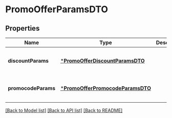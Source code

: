 # PromoOfferParamsDTO


## Properties
Name | Type | Description | Notes
------------ | ------------- | ------------- | -------------
**discountParams** | [***PromoOfferDiscountParamsDTO**](PromoOfferDiscountParamsDTO.md) |  | [optional] [default to nothing]
**promocodeParams** | [***PromoOfferPromocodeParamsDTO**](PromoOfferPromocodeParamsDTO.md) |  | [optional] [default to nothing]


[[Back to Model list]](../README.md#models) [[Back to API list]](../README.md#api-endpoints) [[Back to README]](../README.md)



